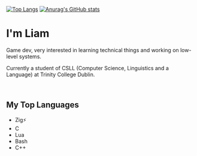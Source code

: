 [![Top Langs](https://github-readme-stats-l1dz-kcogum9oi-liammalones-projects.vercel.app/api/top-langs/?username=Liam-Malone&count_private=true&size_weight=0.5&count_weight=0.5&langs_count=6&layout=compact&hide=roff,HTML,javascript,Scheme,Makefile,CSS,Java,emacs%20lisp,CMake&theme=panda&exclude_repo=slstatus,dmenu,dwm,vulnerable-repo,another-gui-app)](https://github.com/anuraghazra/github-readme-stats)
[![Anurag's GitHub stats](https://github-readme-stats-l1dz-kcogum9oi-liammalones-projects.vercel.app/api?username=Liam-Malone&count_private=true&theme=panda&show_icons=true&hide_title=true&rank_icon=github)](https://github.com/anuraghazra/github-readme-stats)

# I'm Liam

Game dev, very interested in learning technical things and working on low-level systems.

Currently a student of CSLL (Computer Science, Linguistics and a Language) at Trinity College Dublin.

<br>

## My Top Languages

- Zig⚡️
- C
- Lua
- Bash
- C++
